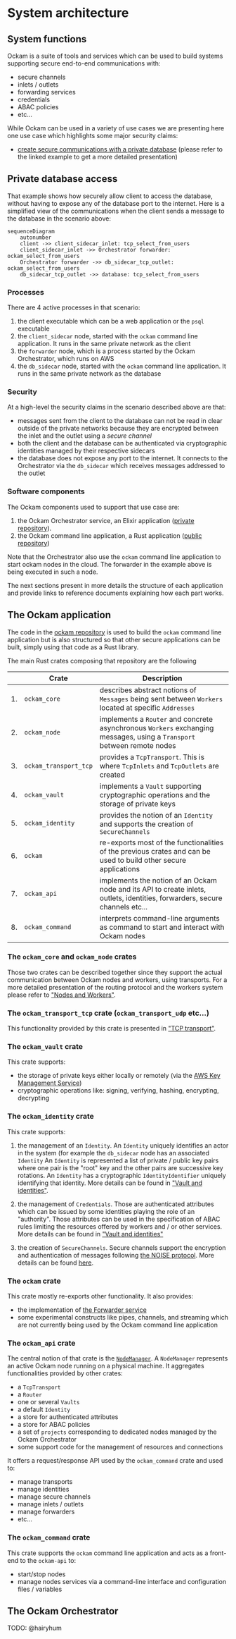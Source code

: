 # System architecture

## System functions

Ockam is a suite of tools and services which can be used to build systems supporting secure end-to-end communications with:

 - secure channels
 - inlets / outlets
 - forwarding services
 - credentials
 - ABAC policies
 - etc...

While Ockam can be used in a variety of use cases we are presenting here one use case which highlights some major security claims:

- [create secure communications with a private database](../examples/create-secure-communication-with-a-private-database-from-anywhere.md) (please refer to the linked example to get a more detailed presentation)

## Private database access

That example shows how securely allow client to access the database, without having to expose any of the database port to the internet. 
Here is a simplified view of the communications when the client sends a message to the database in the scenario above:

```mermaid
sequenceDiagram
    autonumber
    client ->> client_sidecar_inlet: tcp_select_from_users
    client_sidecar_inlet ->> Orchestrator forwarder: ockam_select_from_users
    Orchestrator forwarder ->> db_sidecar_tcp_outlet: ockam_select_from_users
    db_sidecar_tcp_outlet ->> database: tcp_select_from_users
```

### Processes

There are 4 active processes in that scenario:

1. the client executable which can be a web application or the `psql` executable
1. the `client_sidecar` node, started with the `ockam` command line application. It runs in the same private network as the client
1. the `forwarder` node, which is a process started by the Ockam Orchestrator, which runs on AWS
1. the `db_sidecar` node, started with the `ockam` command line application. It runs in the same private network as the database

### Security

At a high-level the security claims in the scenario described above are that:

- messages sent from the client to the database can not be read in clear outside of the private networks because they are encrypted between the inlet and the outlet using a _secure channel_
- both the client and the database can be authenticated via cryptographic identities managed by their respective sidecars
- the database does not expose any port to the internet. It connects to the Orchestrator via the `db_sidecar` which receives messages addressed to the outlet

### Software components

The Ockam components used to support that use case are:

1. the Ockam Orchestrator service, an Elixir application ([private repository](https://github.com/build-trust/ockam-orchestrator)).
2. the Ockam command line application, a Rust application ([public repository](https://github.com/build-trust/ockam))

Note that the Orchestrator also use the `ockam` command line application to start ockam nodes in the cloud. 
The forwarder in the example above is being executed in such a node.

The next sections present in more details the structure of each application and provide links to reference documents explaining how each part works.

## The Ockam application

The code in the [ockam repository](https://github.com/build-trust/ockam) is used to build the `ockam` command line application but is also
structured so that other secure applications can be built, simply using that code as a Rust library.

The main Rust crates composing that repository are the following 

|     | Crate                 | Description                                                                                                                  |
|-----|-----------------------|------------------------------------------------------------------------------------------------------------------------------|
| 1.  | `ockam_core`          | describes abstract notions of `Messages` being sent between `Workers` located at specific `Addresses`                        |
| 2.  | `ockam_node`          | implements a `Router` and concrete asynchronous `Workers` exchanging messages, using a `Transport` between remote nodes      |
| 3.  | `ockam_transport_tcp` | provides a `TcpTransport`. This is where `TcpInlets` and `TcpOutlets` are created                                            |
| 4.  | `ockam_vault`         | implements a `Vault` supporting cryptographic operations and the storage of private keys                                     |
| 5.  | `ockam_identity`      | provides the notion of an `Identity` and supports the creation of `SecureChannels`                                           |
| 6.  | `ockam`               | re-exports most of the functionalities of the previous crates and can be used to build other secure applications             |
| 7.  | `ockam_api`           | implements the notion of an Ockam node and its API to create inlets, outlets, identities, forwarders, secure channels etc... |
| 8.  | `ockam_command`       | interprets command-line arguments as command to start and interact with Ockam nodes                                          |                                                                                                                                    
               
### The `ockam_core` and `ockam_node` crates

Those two crates can be described together since they support the actual communication between Ockam nodes and workers, using transports.
For a more detailed presentation of the routing protocol and the workers system please refer to ["Nodes and Workers"](../../reference/libraries/rust/internals/nodes.md).

### The `ockam_transport_tcp` crate (`ockam_transport_udp` etc...)

This functionality provided by this crate is presented in ["TCP transport"](../../reference/libraries/rust/internal/tcp-transport.md).

### The `ockam_vault` crate

This crate supports:

 - the storage of private keys either locally or remotely (via the [AWS Key Management Service](https://aws.amazon.com/kms))
 - cryptographic operations like: signing, verifying, hashing, encrypting, decrypting

### The `ockam_identity` crate

This crate supports:

1. the management of an `Identity`. An `Identity` uniquely identifies an actor in the system (for example the `db_sidecar` node has an associated `Identity`
   An `Identity` is represented a list of private / public key pairs where one pair is the "root" key and the other pairs are successive key rotations.
   An `Identity` has a cryptographic `IdentityIdentifier` uniquely identifying that identity. More details can be found in ["Vault and identities"](../../reference/libraries/rust/vaults-and-identities.md).

2. the management of `Credentials`. Those are authenticated attributes which can be issued by some identities playing the role of an "authority". 
   Those attributes can be used in the specification of ABAC rules limiting the resources offered by workers and / or other services. More details can be found in ["Vault and identities"](../../reference/libraries/rust/credentials.md)

3. the creation of `SecureChannels`. Secure channels support the encryption and authentication of messages following [the NOISE protocol](https://noiseprotocol.org/noise.html).
   More details can be found [here](../../reference/protocols/secure-channels.md).

### The `ockam` crate

This crate mostly re-exports other functionality. It also provides:

 - the implementation of [the Forwarder service](https://github.com/build-trust/ockam/blob/a2d0bb0e5974c133483fdb3bc72ae4f697001927/implementations/rust/ockam/ockam_api/src/nodes/service/forwarder.rs#L26)
 - some experimental constructs like pipes, channels, and streaming which are not currently being used by the Ockam command line application

### The `ockam_api` crate

The central notion of that crate is the [`NodeManager`](https://github.com/build-trust/ockam/blob/a2d0bb0e5974c133483fdb3bc72ae4f697001927/implementations/rust/ockam/ockam_api/src/nodes/service.rs#L107).
A `NodeManager` represents an active Ockam node running on a physical machine. It aggregates functionalities provided by other crates:

 - a `TcpTransport`
 - a `Router`
 - one or several `Vaults`
 - a default `Identity`
 - a store for authenticated attributes
 - a store for ABAC policies
 - a set of `projects` corresponding to dedicated nodes managed by the Ockam Orchestrator
 - some support code for the management of resources and connections

It offers a request/response API used by the `ockam_command` crate and used to:

- manage transports
- manage identities
- manage secure channels
- manage inlets / outlets
- manage forwarders
- etc...

### The `ockam_command` crate

This crate supports the `ockam` command line application and acts as a front-end to the `ockam-api` to:

 - start/stop nodes
 - manage nodes services via a command-line interface and configuration files / variables

## The Ockam Orchestrator

TODO: @hairyhum
